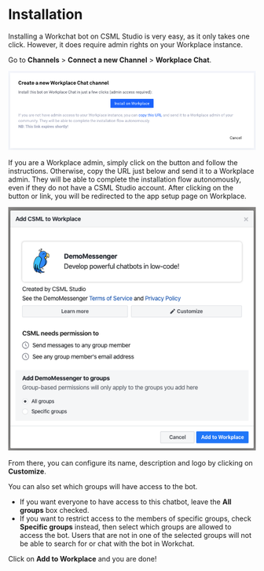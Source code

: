 # Installation

Installing a Workchat bot on CSML Studio is very easy, as it only takes one click. However, it does require admin rights on your Workplace instance.

Go to **Channels** &gt; **Connect a new Channel** &gt; **Workplace Chat**.

![](../../.gitbook/assets/capture-de-cran-2020-04-20-18.26.25.png)

If you are a Workplace admin, simply click on the button and follow the instructions. Otherwise, copy the URL just below and send it to a Workplace admin. They will be able to complete the installation flow autonomously, even if they do not have a CSML Studio account. After clicking on the button or link, you will be redirected to the app setup page on Workplace.

![](../../.gitbook/assets/capture-de-cran-2020-04-20-18.28.32.png)

From there, you can configure its name, description and logo by clicking on **Customize**.

You can also set which groups will have access to the bot.

* If you want everyone to have access to this chatbot, leave the **All groups** box checked. 
* If you want to restrict access to the members of specific groups, check **Specific groups** instead, then select which groups are allowed to access the bot. Users that are not in one of the selected groups will not be able to search for or chat with the bot in Workchat.

Click on **Add to Workplace** and you are done!

